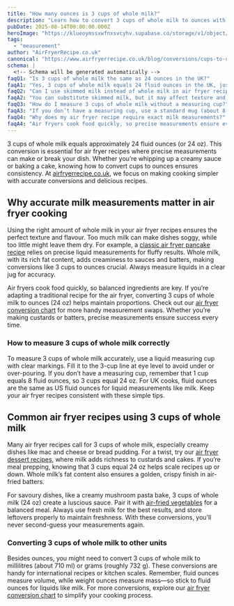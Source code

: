 ```yaml
---
title: "How many ounces is 3 cups of whole milk?"
description: "Learn how to convert 3 cups of whole milk to ounces with our easy guide—perfect for air fryer recipes and precise measurements."
pubDate: 2025-08-14T00:00:00.000Z
heroImage: "https://klueoymssxwfnxsvcyhv.supabase.co/storage/v1/object/public/Shmucket/how-many-ounces-is-3-cups-of-whole-milk.webp"
tags:
  - "measurement"
author: "AirFryerRecipe.co.uk"
canonical: "https://www.airfryerrecipe.co.uk/blog/conversions/cups-to-ounces/how-many-ounces-is-3-cups-of-whole-milk"
schema: |
  <!-- Schema will be generated automatically -->
faqQ1: "Is 3 cups of whole milk the same as 24 ounces in the UK?"
faqA1: "Yes, 3 cups of whole milk equals 24 fluid ounces in the UK, just like in the US. Fluid ounces for liquids like milk are consistent across both measurement systems. Always use a liquid measuring cup for accuracy in recipes."
faqQ2: "Can I use skimmed milk instead of whole milk in air fryer recipes?"
faqA2: "You can substitute skimmed milk, but it may affect texture and richness. Whole milk’s higher fat content adds creaminess to sauces and crispiness to batters. For best results, stick to whole milk unless the recipe specifies otherwise."
faqQ3: "How do I measure 3 cups of whole milk without a measuring cup?"
faqA3: "If you don’t have a measuring cup, use a standard mug (about 8 oz) and fill it three times to get 24 oz. Alternatively, use a kitchen scale to weigh 732 grams, which is equivalent to 3 cups of whole milk."
faqQ4: "Why does my air fryer recipe require exact milk measurements?"
faqA4: "Air fryers cook food quickly, so precise measurements ensure even cooking and the right texture. Too much milk can make dishes soggy, while too little may dry them out. Follow conversions like 3 cups to 24 oz for consistent results."
---
```

<p>3 cups of whole milk equals approximately 24 fluid ounces (or 24 oz). This conversion is essential for air fryer recipes where precise measurements can make or break your dish. Whether you’re whipping up a creamy sauce or baking a cake, knowing how to convert cups to ounces ensures consistency. At <a href=https://www.airfryerrecipe.co.uk/>airfryerrecipe.co.uk</a>, we focus on making cooking simpler with accurate conversions and delicious recipes.</p>  

<h2>Why accurate milk measurements matter in air fryer cooking</h2>  
<p>Using the right amount of whole milk in your air fryer recipes ensures the perfect texture and flavour. Too much milk can make dishes soggy, while too little might leave them dry. For example, a <a href=https://www.airfryerrecipe.co.uk/recipes>classic air fryer pancake recipe</a> relies on precise liquid measurements for fluffy results. Whole milk, with its rich fat content, adds creaminess to sauces and batters, making conversions like 3 cups to ounces crucial. Always measure liquids in a clear jug for accuracy.</p>  

<p>Air fryers cook food quickly, so balanced ingredients are key. If you’re adapting a traditional recipe for the air fryer, converting 3 cups of whole milk to ounces (24 oz) helps maintain proportions. Check out our <a href=https://www.airfryerrecipe.co.uk/air-fryer-conversion-chart>air fryer conversion chart</a> for more handy measurement swaps. Whether you’re making custards or batters, precise measurements ensure success every time.</p>  

<h3>How to measure 3 cups of whole milk correctly</h3>  
<p>To measure 3 cups of whole milk accurately, use a liquid measuring cup with clear markings. Fill it to the 3-cup line at eye level to avoid under or over-pouring. If you don’t have a measuring cup, remember that 1 cup equals 8 fluid ounces, so 3 cups equal 24 oz. For UK cooks, fluid ounces are the same as US fluid ounces for liquid measurements like milk. Keep your air fryer recipes consistent with these simple tips.</p>  

<h2>Common air fryer recipes using 3 cups of whole milk</h2>  
<p>Many air fryer recipes call for 3 cups of whole milk, especially creamy dishes like mac and cheese or bread pudding. For a twist, try our <a href=https://www.airfryerrecipe.co.uk/recipe-category/dessert>air fryer dessert recipes</a>, where milk adds richness to custards and cakes. If you’re meal prepping, knowing that 3 cups equal 24 oz helps scale recipes up or down. Whole milk’s fat content also ensures a golden, crispy finish in air-fried batters.</p>  

<p>For savoury dishes, like a creamy mushroom pasta bake, 3 cups of whole milk (24 oz) create a luscious sauce. Pair it with <a href=https://www.airfryerrecipe.co.uk/recipe-category/vegetables>air-fried vegetables</a> for a balanced meal. Always use fresh milk for the best results, and store leftovers properly to maintain freshness. With these conversions, you’ll never second-guess your measurements again.</p>  

<h3>Converting 3 cups of whole milk to other units</h3>  
<p>Besides ounces, you might need to convert 3 cups of whole milk to millilitres (about 710 ml) or grams (roughly 732 g). These conversions are handy for international recipes or kitchen scales. Remember, fluid ounces measure volume, while weight ounces measure mass—so stick to fluid ounces for liquids like milk. For more conversions, explore our <a href=https://www.airfryerrecipe.co.uk/air-fryer-conversion-chart>air fryer conversion chart</a> to simplify your cooking process.</p>
